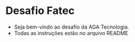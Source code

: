 # Desafio Fatec
* Seja bem-vindo ao desafio da AGA Tecnologia. 
* Todas as instruções estão no arquivo README
